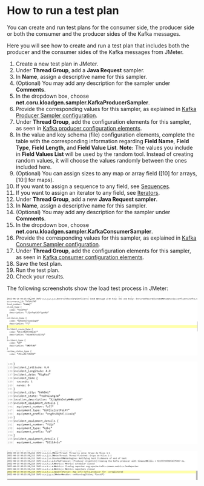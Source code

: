 # How to run a test plan

You can create and run test plans for the consumer side, the producer side or both the consumer and the producer sides of the Kafka messages. 

Here you will see how to create and run a test plan that includes both the producer and the consumer sides of the Kafka messages from JMeter.

1. Create a new test plan in JMeter.
2. Under **Thread Group**, add a **Java Request** sampler.
3. In **Name**, assign a descriptive name for  this sampler.
4. (Optional) You may add any description for the sampler under **Comments**.
5. In the dropdown box, choose **net.coru.kloadgen.sampler.KafkaProducerSampler**. 
6. Provide the corresponding values for this sampler, as explained in [Kafka Producer Sampler configuration](producer-configuration.md#kafka-producer-sampler-configuration).
7. Under **Thread Group**, add the configuration elements for this sampler, as seen in [Kafka producer configuration elements](producer-configuration.md#kafka-producer-configuration-elements).
8. In the value and key schema (file) configuration elements, complete the table with the corresponding information regarding **Field Name**, **Field Type**, **Field Length**, and **Field Value List**.
  **Note:** The values you include in **Field Values List** will be used by the random tool. Instead of creating random values, it will choose the values randomly between the ones included here. 
9. (Optional) You can assign sizes to any map or array field ([10] for arrays, [10:] for maps).
10. If you want to assign a sequence to any field, see [Sequences](schemas.md#sequences).
11. If you want to assign an iterator to any field, see [Iterators](schemas.md#iterators).
12. Under **Thread Group**, add a new **Java Request sampler**.
13. In **Name**, assign a descriptive name for  this sampler.
14. (Optional) You may add any description for the sampler under **Comments**.
15. In the dropdown box, choose **net.coru.kloadgen.sampler.KafkaConsumerSampler**.
16. Provide the corresponding values for this sampler, as explained in [Kafka Consumer Sampler configuration](producer-configuration.md#kafka-consumer-sampler-configuration).
17. Under **Thread Group**, add the configuration elements for this sampler, as seen in [Kafka consumer configuration elements](producer-configuration.md#kafka-consumer-configuration-elements).
18. Save the test plan.
19. Run the test plan.
20. Check your results.

The following screenshots show the load test process in JMeter:

![Load test starting](images/load_test_process_1.png)



 ![Load test in progress](images/load_test_process_2.png)
 


![Load test results](images/load_test_results.png)

